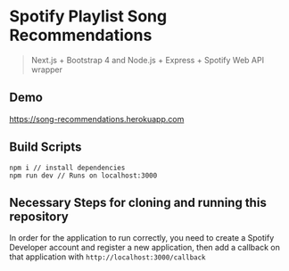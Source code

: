 # Spotify Playlist Song Recommendations

> Next.js + Bootstrap 4 and Node.js + Express + Spotify Web API wrapper

## Demo

https://song-recommendations.herokuapp.com

## Build Scripts

```
npm i // install dependencies
npm run dev // Runs on localhost:3000
```

## Necessary Steps for cloning and running this repository

In order for the application to run correctly, you need to create a Spotify Developer account and register a new application, then add a callback on that application with `http://localhost:3000/callback`
